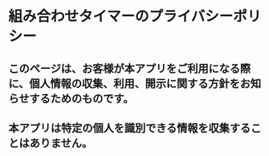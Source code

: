 # 組み合わせタイマーのプライバシーポリシー

## このページは、お客様が本アプリをご利用になる際に、個人情報の収集、利用、開示に関する方針をお知らせするためのものです。

## 本アプリは特定の個人を識別できる情報を収集することはありません。
